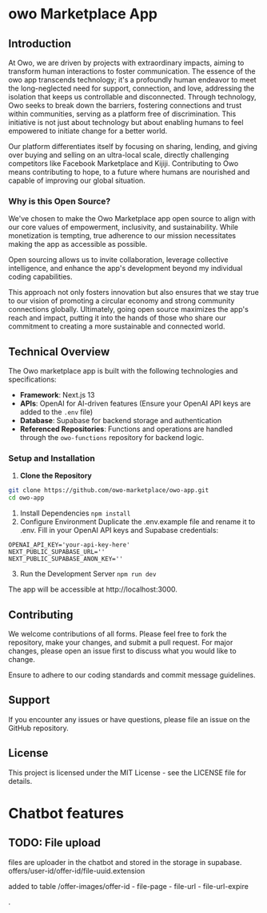 # owo Marketplace App

## Introduction

At Owo, we are driven by projects with extraordinary impacts, aiming to transform human interactions to foster communication. The essence of the owo app transcends technology; it's a profoundly human endeavor to meet the long-neglected need for support, connection, and love, addressing the isolation that keeps us controllable and disconnected. Through technology, Owo seeks to break down the barriers, fostering connections and trust within communities, serving as a platform free of discrimination. This initiative is not just about technology but about enabling humans to feel empowered to initiate change for a better world.

Our platform differentiates itself by focusing on sharing, lending, and giving over buying and selling on an ultra-local scale, directly challenging competitors like Facebook Marketplace and Kijiji. Contributing to Owo means contributing to hope, to a future where humans are nourished and capable of improving our global situation.

### Why is this Open Source?

We've chosen to make the Owo Marketplace app open source to align with our core values of empowerment, inclusivity, and sustainability. While monetization is tempting, true adherence to our mission necessitates making the app as accessible as possible.

Open sourcing allows us to invite collaboration, leverage collective intelligence, and enhance the app's development beyond my individual coding capabilities.

This approach not only fosters innovation but also ensures that we stay true to our vision of promoting a circular economy and strong community connections globally. Ultimately, going open source maximizes the app's reach and impact, putting it into the hands of those who share our commitment to creating a more sustainable and connected world.


## Technical Overview

The Owo marketplace app is built with the following technologies and specifications:

- **Framework**: Next.js 13
- **APIs**: OpenAI for AI-driven features (Ensure your OpenAI API keys are added to the `.env` file)
- **Database**: Supabase for backend storage and authentication
- **Referenced Repositories**: Functions and operations are handled through the `owo-functions` repository for backend logic.

### Setup and Installation

1. **Clone the Repository**

```bash
git clone https://github.com/owo-marketplace/owo-app.git
cd owo-app
```


1. Install Dependencies
`npm install`
2. Configure Environment
Duplicate the .env.example file and rename it to .env. Fill in your OpenAI API keys and Supabase credentials:
```
OPENAI_API_KEY='your-api-key-here'
NEXT_PUBLIC_SUPABASE_URL=''
NEXT_PUBLIC_SUPABASE_ANON_KEY=''
```

3. Run the Development Server
`npm run dev`

The app will be accessible at http://localhost:3000.

## Contributing
We welcome contributions of all forms. Please feel free to fork the repository, make your changes, and submit a pull request. For major changes, please open an issue first to discuss what you would like to change.

Ensure to adhere to our coding standards and commit message guidelines.

## Support
If you encounter any issues or have questions, please file an issue on the GitHub repository.

## License
This project is licensed under the MIT License - see the LICENSE file for details.




# Chatbot features
## TODO: File upload
files are uploader in the chatbot and stored in the storage in supabase.
offers/user-id/offer-id/file-uuid.extension

added to table /offer-images/offer-id - file-page - file-url - file-url-expire

.
